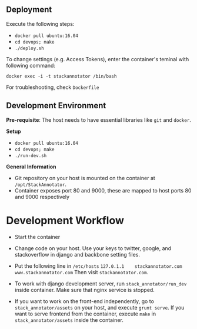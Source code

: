 Deployment
-------------------------
Execute the following steps:

 - `docker pull ubuntu:16.04`
 - `cd devops; make`
 - `./deploy.sh`

To change settings (e.g. Access Tokens), enter the container's teminal with
following command:

`docker exec -i -t stackannotator /bin/bash`

For troubleshooting, check `Dockerfile`


Development Environment
-----------------------

**Pre-requisite**: The host needs to have essential libraries like `git` and `docker`.


**Setup**

 - `docker pull ubuntu:16.04`
 - `cd devops; make`
 - `./run-dev.sh`


**General Information**

 - Git repository on your host is mounted on the container at `/opt/StackAnnotator`.
 - Container exposes port 80 and 9000, these are mapped to host ports
   80 and 9000 respectively


Development Workflow
=====================

- Start the container

- Change code on your host.
  Use your keys to twitter, google, and stackoverflow in django and backbone
  setting files.

- Put the following line in `/etc/hosts`
  `127.0.1.1	stackannotator.com www.stackannotator.com`
  Then visit `stackannotator.com`.

- To work with django development server,
  run `stack_annotator/run_dev` inside container. Make sure that
  nginx service is stopped. 

- If you want to work on the front-end independently, go to
  `stack_annotator/assets` on your host, and execute `grunt serve`.
  If you want to serve frontend from the container, execute 
  `make` in `stack_annotator/assets` inside the container.
